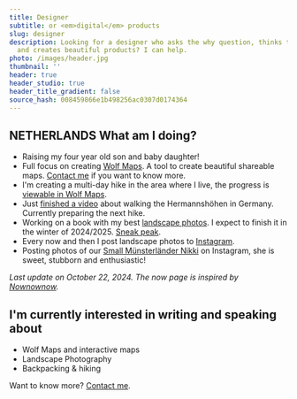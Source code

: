 ```yaml
---
title: Designer
subtitle: or <em>digital</em> products
slug: designer
description: Looking for a designer who asks the why question, thinks technically
  and creates beautiful products? I can help.
photo: /images/header.jpg
thumbnail: ''
header: true
header_studio: true
header_title_gradient: false
source_hash: 008459866e1b498256ac0307d0174364
---
```


## NETHERLANDS What am I doing?

- Raising my four year old son and baby daughter!
- Full focus on creating [Wolf Maps](https://www.wolfmaps.nl/). A tool to create beautiful shareable maps. [Contact me](/contact) if you want to know more.
- I'm creating a multi-day hike in the area where I live, the progress is [viewable in Wolf Maps](https://wolfmaps.nl/kaart/route-du-drenthe-7b975eb).
- Just [finished a video](https://www.youtube.com/watch?v=T2MwUVcXqPg) about walking the Hermannshöhen in Germany. Currently preparing the next hike.
- Working on a book with my best [landscape photos](/gallery). I expect to finish it in the winter of 2024/2025. [Sneak peak](https://www.linkedin.com/posts/aljanscholtens_ken-je-dat-gevoel-dat-je-zo-veel-leuke-activity-7183480484998356992-aj4o?utm_source=share&utm_medium=member_desktop).
- Every now and then I post landscape photos to [Instagram](https://instagram.com/aljan).
- Posting photos of our [Small Münsterländer Nikki](http://www.instagram.com/munsterlandernikki/) on Instagram, she is sweet, stubborn and enthusiastic!

_Last update on October 22, 2024. The now page is inspired by [Nownownow](http://nownownow.com/)._

## I'm currently interested in writing and speaking about

- Wolf Maps and interactive maps
- Landscape Photography
- Backpacking & hiking

Want to know more? [Contact me](/contact).